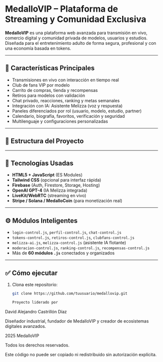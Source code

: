 # MedalloVIP – Plataforma de Streaming y Comunidad Exclusiva

**MedalloVIP** es una plataforma web avanzada para transmisión en vivo, comercio digital y comunidad privada de modelos, usuarios y estudios. Diseñada para el entretenimiento adulto de forma segura, profesional y con una economía basada en tokens.

---

## 🚀 Características Principales

- Transmisiones en vivo con interacción en tiempo real  
- Club de fans VIP por modelo  
- Carrito de compras, tienda y recompensas  
- Retiros para modelos con validación  
- Chat privado, reacciones, ranking y metas semanales  
- Integración con IA: Asistente Melizza (voz y respuesta)  
- Paneles diferenciados por rol (usuario, modelo, estudio, partner)  
- Calendario, biografía, favoritos, verificación y seguridad  
- Multilenguaje y configuraciones personalizadas  

---

## 📁 Estructura del Proyecto

---

## 🧠 Tecnologías Usadas

- **HTML5 + JavaScript** (ES Modules)  
- **Tailwind CSS** (opcional para interfaz rápida)  
- **Firebase** (Auth, Firestore, Storage, Hosting)  
- **OpenAI GPT-4** (IA Melizza integrada)  
- **LiveKit/WebRTC** (streaming en vivo)  
- **Stripe / Solana / MedalloCoin** (para monetización real)  

---

## ⚙️ Módulos Inteligentes

- `login-control.js`, `perfil-control.js`, `chat-control.js`  
- `tokens-control.js`, `retiros-control.js`, `clubfans-control.js`  
- `melizza-ai.js`, `melizza-control.js` (asistente IA flotante)  
- `moderacion-control.js`, `ranking-control.js`, `recompensas-control.js`  
- Más de **60 módulos `.js`** conectados y organizados  

---

## ✅ Cómo ejecutar

1. Clona este repositorio:

   ```bash
   git clone https://github.com/tuusuario/medallovip.git

   Proyecto liderado por

David Alejandro Castrillón Díaz

Diseñador industrial, fundador de MedalloVIP y creador de ecosistemas digitales avanzados.

2025 MedalloVIP

Todos los derechos reservados.

Este código no puede ser copiado ni redistribuido sin autorización explícita.
